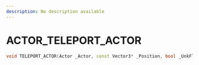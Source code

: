```yaml
---
description: No description available 
---
```


# ACTOR\_TELEPORT_ACTOR

```cpp
void TELEPORT_ACTOR(Actor _Actor, const Vector3* _Position, bool _UnkFlag0, bool _UnkFlag1, bool _UnkFlag2);
```
